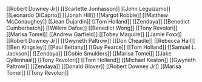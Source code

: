 [[Robert Downey Jr]]
[[Scarlette Jonhasson]]
[[John Leguizamo]]
[[Leonardo DiCaprio]]
[[Jonah Hill]]
[[Margot Robbie]]
[[Matthew McConaughey]]
[[Jean Dujardin]]
[[Tom Holland]]
[[Zendaya]]
[[Benedict Cumberbatch]]
[[Willem Dafoe]]
[[Benedict Wong]]
[[Tony Revolori]]
[[Marisa Tomei]]
[[Andrew Garfield]]
[[Tobey Maguire]]
[[Jamie Foxx]]
[[Robert Downey Jr]]
[[Gwyneth Paltrow]]
[[Don Cheadle]]
[[Rebecca Hall]]
[[Ben Kingsley]]
[[Paul Bettany]]
[[Guy Pearce]]
[[Tom Holland]]
[[Samuel L. Jackson]]
[[Zendaya]]
[[Cobie Smulders]]
[[Marisa Tomei]]
[[Jake Gyllenhaal]]
[[Tony Revolori]]
[[Tom Holland]]
[[Michael Keaton]]
[[Gwyneth Paltrow]]
[[Zendaya]]
[[Donald Glover]]
[[Robert Downey Jr]]
[[Marisa Tomei]]
[[Tony Revolori]]
